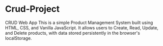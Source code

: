 # Crud-Project
CRUD Web App This is a simple Product Management System built using HTML, CSS, and Vanilla JavaScript. It allows users to Create, Read, Update, and Delete products, with data stored persistently in the browser's localStorage. 

